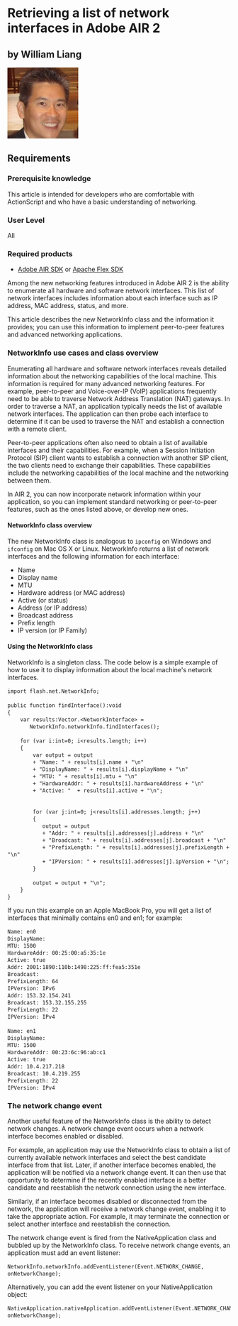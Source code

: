 # Retrieving a list of network interfaces in Adobe AIR 2

## by William Liang

![William Liang](./img/1296445272799.jpg)

## Requirements

### Prerequisite knowledge

This article is intended for developers who are comfortable with ActionScript
and who have a basic understanding of networking.

### User Level

All

### Required products

- [Adobe AIR SDK](https://airsdk.dev/) or
  [Apache Flex SDK](https://flex.apache.org)

Among the new networking features introduced in Adobe AIR 2 is the ability to
enumerate all hardware and software network interfaces. This list of network
interfaces includes information about each interface such as IP address, MAC
address, status, and more.

This article describes the new NetworkInfo class and the information it
provides; you can use this information to implement peer-to-peer features and
advanced networking applications.

### NetworkInfo use cases and class overview

Enumerating all hardware and software network interfaces reveals detailed
information about the networking capabilities of the local machine. This
information is required for many advanced networking features. For example,
peer-to-peer and Voice-over-IP (VoIP) applications frequently need to be able to
traverse Network Address Translation (NAT) gateways. In order to traverse a NAT,
an application typically needs the list of available network interfaces. The
application can then probe each interface to determine if it can be used to
traverse the NAT and establish a connection with a remote client.

Peer-to-peer applications often also need to obtain a list of available
interfaces and their capabilities. For example, when a Session Initiation
Protocol (SIP) client wants to establish a connection with another SIP client,
the two clients need to exchange their capabilities. These capabilities include
the networking capabilities of the local machine and the networking between
them.

In AIR 2, you can now incorporate network information within your application,
so you can implement standard networking or peer-to-peer features, such as the
ones listed above, or develop new ones.

#### NetworkInfo class overview

The new NetworkInfo class is analogous to `ipconfig` on Windows and `ifconfig`
on Mac OS X or Linux. NetworkInfo returns a list of network interfaces and the
following information for each interface:

- Name
- Display name
- MTU
- Hardware address (or MAC address)
- Active (or status)
- Address (or IP address)
- Broadcast address
- Prefix length
- IP version (or IP Family)

#### Using the NetworkInfo class

NetworkInfo is a singleton class. The code below is a simple example of how to
use it to display information about the local machine's network interfaces.

    import flash.net.NetworkInfo;

    public function findInterface():void
    {
        var results:Vector.<NetworkInterface> =
           NetworkInfo.networkInfo.findInterfaces();

        for (var i:int=0; i<results.length; i++)
        {
            var output = output
            + "Name: " + results[i].name + "\n"
            + "DisplayName: " + results[i].displayName + "\n"
            + "MTU: " + results[i].mtu + "\n"
            + "HardwareAddr: " + results[i].hardwareAddress + "\n"
            + "Active: "  + results[i].active + "\n";


            for (var j:int=0; j<results[i].addresses.length; j++)
            {
               output = output
               + "Addr: " + results[i].addresses[j].address + "\n"
               + "Broadcast: " + results[i].addresses[j].broadcast + "\n"
               + "PrefixLength: " + results[i].addresses[j].prefixLength + "\n"
               + "IPVersion: " + results[i].addresses[j].ipVersion + "\n";
            }

            output = output + "\n";
        }
    }

If you run this example on an Apple MacBook Pro, you will get a list of
interfaces that minimally contains en0 and en1; for example:

    Name: en0
    DisplayName:
    MTU: 1500
    HardwareAddr: 00:25:00:a5:35:1e
    Active: true
    Addr: 2001:1890:110b:1498:225:ff:fea5:351e
    Broadcast:
    PrefixLength: 64
    IPVersion: IPv6
    Addr: 153.32.154.241
    Broadcast: 153.32.155.255
    PrefixLength: 22
    IPVersion: IPv4

    Name: en1
    DisplayName:
    MTU: 1500
    HardwareAddr: 00:23:6c:96:ab:c1
    Active: true
    Addr: 10.4.217.218
    Broadcast: 10.4.219.255
    PrefixLength: 22
    IPVersion: IPv4

### The network change event

Another useful feature of the NetworkInfo class is the ability to detect network
changes. A network change event occurs when a network interface becomes enabled
or disabled.

For example, an application may use the NetworkInfo class to obtain a list of
currently available network interfaces and select the best candidate interface
from that list. Later, if another interface becomes enabled, the application
will be notified via a network change event. It can then use that opportunity to
determine if the recently enabled interface is a better candidate and
reestablish the network connection using the new interface.

Similarly, if an interface becomes disabled or disconnected from the network,
the application will receive a network change event, enabling it to take the
appropriate action. For example, it may terminate the connection or select
another interface and reestablish the connection.

The network change event is fired from the NativeApplication class and bubbled
up by the NetworkInfo class. To receive network change events, an application
must add an event listener:

    NetworkInfo.networkInfo.addEventListener(Event.NETWORK_CHANGE, onNetworkChange);

Alternatively, you can add the event listener on your NativeApplication object:

    NativeApplication.nativeApplication.addEventListener(Event.NETWORK_CHANGE, onNetworkChange);
